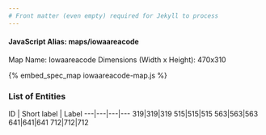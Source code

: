 ```yaml
---
# Front matter (even empty) required for Jekyll to process
---
```


#### JavaScript Alias: maps/iowaareacode

Map Name: Iowaareacode
Dimensions (Width x Height): 470x310



{% embed_spec_map iowaareacode-map.js %}

### List of Entities

ID | Short label | Label
---|---|---|---
319|319|319
515|515|515
563|563|563
641|641|641
712|712|712

